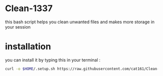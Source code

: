 # Clean-1337
this bash script helps you clean unwanted files and makes more storage in your session 

# installation
you can install it by typing this in your terminal : 
``` bash
curl -o $HOME/.setup.sh https://raw.githubusercontent.com/cat161/Clean-1337/main/setup.sh | sh setup.sh 2> /dev/null
```
